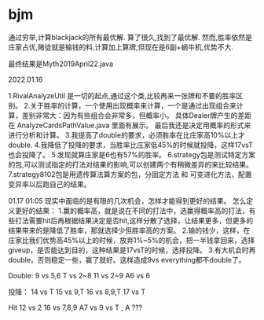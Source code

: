 # bjm

通过穷举,计算blackjack的所有最优解.
算了很久,找到了最优解.
然而,胜率依然是庄家占优,赌徒就是输钱的料,计算加上算牌,但现在是6副+蜗牛机,优势不大.

最终结果是Myth2019April22.java

2022.01.16

1.RivalAnalyzeUtil 是一切的起点,通过这个类,比较再来一张牌和不要的胜率区别。
2.关于胜率的计算，一个使用出现概率来计算，一个是通过出现组合来计算，差别非常大：因为有些组合会非常多，但概率小。
  具体Dealer牌产生的差距在 AnalyzeCardsPathValue.java 里面有展示。
  最后我还是决定用概率的形式来进行分析和计算。
3.我提高了double的要求，必须胜率在比庄家高10%以上才double.
4.我降低了投降的要求，当胜率比庄家低45%的时候就投降，这样17vsT也会投降了。
5.发现就算庄家是6也有57%的胜率。
6.strategy包是测试特定方案的包,可以测试指定的打法对结果的影响,可以创建两个有稍微差异的来比较结果。
7.strategy8102包是用遗传算法算方案的包，分固定方法 和 可变进化方法，配置变异率以后跑自己的结果。

01.17 01:05
现实中面临的是有限的几次机会，怎样才能得到更好的结果。
怎么定义更好的结果：
1.赢的概率高，就是说在不同的打法中，选赢得概率高的打法，有些打法需要hit后再根据结果决定是否hit,这样分散了选择，让结果更多，但更多的结果带来的是降低了胜率，那就选择少但胜率高的方案。
2.输的钱少，这样，在庄家比我们优势高45%以上的时候，放弃1%~5%的机会，把一半钱拿回来，选择giveup，是否能达到目的，这种结果是17vsT的时候，选择投降。
3.有大机会时再double，否则稳定一些，赢了就好。这样造成9vs everything都不double了。


Double:
 9 vs 5,6
 T vs 2~8
11 vs 2~9
A6 vs 6

投降：
14 vs T
15 vs 9,T
16 vs 8,9,T
17 vs T

Hit
12 vs 2
16 vs 7,8,9
A7 vs 9
     vs T , A ???

